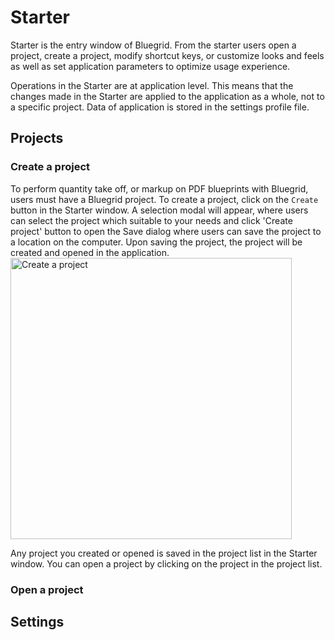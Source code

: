 # Starter
Starter is the entry window of Bluegrid. From the starter users open a project, create a project, modify shortcut keys, or customize looks and feels as well as set application parameters to optimize usage experience.

Operations in the Starter are at application level. This means that the changes made in the Starter are applied to the application as a whole, not to a specific project. Data of application is stored in the settings profile file.
## Projects
### Create a project
To perform quantity take off, or markup on PDF blueprints with Bluegrid, users must have a Bluegrid project. To create a project, click on the `Create` button in the Starter window. A selection modal will appear, where users can select the project which suitable to your needs and click 'Create project' button to open the Save dialog where users can save the project to a location on the computer. Upon saving the project, the project will be created and opened in the application.
<img src="create_project.png" alt="Create a project" width="450"/>
<note>
    <p>
        Any project you created or opened is saved in the project list in the Starter window. You can open a project by clicking on the project in the project list.
    </p>
</note>

### Open a project

## Settings

